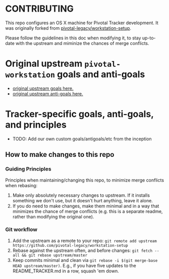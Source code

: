 # CONTRIBUTING

This repo configures an OS X machine for Pivotal Tracker development. It was originally
forked from [pivotal-legacy/workstation-setup](https://github.com/pivotal-legacy/workstation-setup).

Please follow the guidelines in this doc when modifying it, to stay up-to-date with the upstream and miminize the chances of merge conflicts.

# Original upstream `pivotal-workstation` goals and anti-goals

* [original upstream goals here.](README.md#goals)
* [original upstream anti-goals here.](README.md#anti-goals)

# Tracker-specific goals, anti-goals, and principles

* TODO: Add our own custom goals/antigoals/etc from the inception

## How to make changes to this repo

### Guiding Principles

Principles when maintaining/changing this repo, to minimize merge conflicts when rebasing:

1. Make only absolutely necessary changes to upstream.  If it installs something we
   don't use, but it doesn't hurt anything, leave it alone.
1. If you do need to make changes, make them minimal and in a way that minimizes
   the chance of merge conflicts (e.g. this is a separate readme, rather than modifying
   the original one).

### Git workflow

1. Add the upstream as a remote to your repo: `git remote add upstream https://github.com/pivotal-legacy/workstation-setup`
1. Rebase against the upstream often, and before changes: `git fetch --all && git rebase upstream/master`
1. Keep commits minimal and clean via `git rebase -i $(git merge-base HEAD upstream/master)`.  E.g., if you have five
   updates to the README_TRACKER.md in a row, squash 'em down.
